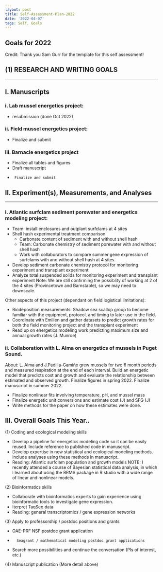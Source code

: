 ```yaml
---
layout: post
title: Self-Assessment-Plan-2022
date: '2022-04-07'
tags: Self, Goals
---
```


## Goals for 2022

Credit: Thank you Sam Gurr for the template for this self assessment!


## (1)	RESEARCH AND WRITING GOALS

---------------------------------- 


## I.	Manuscripts


### i.	Lab mussel energetics project: 
 -	resubmission (done Oct 2022)
 
### ii.	Field mussel energetics project:
 -	Finalize and submit
 
 ### iii.	Barnacle energetics project
 -	Finalize all tables and figures
 -	Draft manuscript
 -      Finalize and submit



## II.	Experiment(s), Measurements, and Analyses  

---------------------------------- 

### i.	Atlantic surfclam sediment porewater and energetics modeling project: 
 -  Team: install enclosures and outplant surfclams at 4 sites
 -  Shell hash experimental treatment comparison
      - Carbonate content of sediment with and without shell hash
      - Team: Carbonate chemistry of sediment porewater with and without shell hash
	-	Work with collaborators to compare summer gene expression of surfclams with and without shell hash at 4 sites. 
  - Develop sediment carbonate chemistry protocol for monitoring experiment and transplant experiment
  - Analyze total suspended solids for monitoring experiment and transplant experiment
  Note: We are still confirming the possiblity of working at 2 of the 4 sites (Provincetown and Barnstable), so we may need to downscale. 
  
  Other aspects of this project (dependant on field logistical limitations):
  - Biodeposition measurements: Shadow sea scallop group to become familiar with the equipment, protocol, and timing to later use in the field.  
  - Coordinate with Emilien and gather datasets to predict growth rates for both the field monitoring project and the transplant experiment
  - Read up on energetics modeling work predicting maximum size and annual growth rates (J. Munroe) 
  

### ii. Collaboration with L. Alma on energetics of mussels in Puget Sound. 

About: L. Alma and J.Padilla-Gamiño grew mussels for two 6 month periods and measured respiration at the end of each interval.
Build an energetic model that predicts cost and growth and evaluate the relationship between estimated and observed growth. 
Finalize figures in spring 2022.
Finalize manuscript in summer 2022. 

 -	Finalize nonlinear fits involving temperature, pH, and mussel mass
 -  Finalize energetic unit conversions and estimate cost (J) and SFG (J)
 -  Write methods for the paper on how these estimates were done. 
		
## III.	Overall Goals This Year..

(1)	Coding and ecological modeling skills
- Develop a pipeline for energetics modeling code so it can be easily reused. Include reference to published code in manuscript.   
- Develop expertise in new statistical and ecological modeling methods. Include analyses using these methods in manuscript. 
- Reading: Atlantic surfclam population and growth models
NOTE: I recently attended a course of Bayesian statistical data analysis, in which I learned about using the BRMS package in R studio with a wide range of linear and nonlinear models. 

(2)	Bioinformatics skills
- Collaborate with bioinformatics experts to gain experience using bioinformatic tools to investigate gene expression. 
- Iterpret TaqSeq data
- Reading: general transcriptomics / gene expression networks 

(3)	Apply to professorship / postdoc positions and grants
- 	OAE-PRF NSF postdoc grant application
-       Seagrant / mathematical modeling postdoc grant applications
- 	Search more possibilities and continue the conversation (PIs of interest, etc.)

(4)	Manuscript publication (More detail above)
